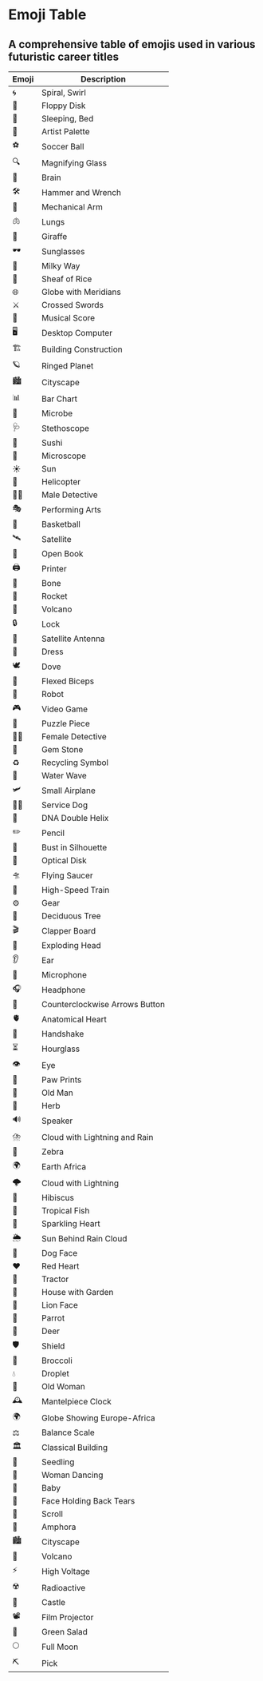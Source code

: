 # Emoji Table

## A comprehensive table of emojis used in various futuristic career titles

| Emoji | Description                   |
|-------|-------------------------------|
| 🌀    | Spiral, Swirl                 |
| 💾    | Floppy Disk                   |
| 🛌    | Sleeping, Bed                 |
| 🎨    | Artist Palette                |
| ⚽    | Soccer Ball                   |
| 🔍    | Magnifying Glass              |
| 🧠    | Brain                         |
| 🛠️    | Hammer and Wrench             |
| 🦾    | Mechanical Arm                |
| 🫁    | Lungs                         |
| 🦒    | Giraffe                       |
| 🕶️    | Sunglasses                   |
| 🌌    | Milky Way                     |
| 🌾    | Sheaf of Rice                 |
| 🌐    | Globe with Meridians          |
| ⚔️    | Crossed Swords                |
| 🎼    | Musical Score                 |
| 🖥️    | Desktop Computer              |
| 🏗️    | Building Construction         |
| 🪐    | Ringed Planet                 |
| 🏙️    | Cityscape                     |
| 📊    | Bar Chart                     |
| 🦠    | Microbe                       |
| 🩺    | Stethoscope                   |
| 🍣    | Sushi                         |
| 🔬    | Microscope                    |
| ☀️    | Sun                           |
| 🚁    | Helicopter                    |
| 🕵️‍♂️ | Male Detective                |
| 🎭    | Performing Arts               |
| 🏀    | Basketball                    |
| 🛰️    | Satellite                     |
| 📖    | Open Book                     |
| 🖨️    | Printer                       |
| 🦴    | Bone                          |
| 🚀    | Rocket                        |
| 🌋    | Volcano                       |
| 🔒    | Lock                          |
| 📡    | Satellite Antenna             |
| 👗    | Dress                         |
| 🕊️    | Dove                          |
| 💪    | Flexed Biceps                 |
| 🤖    | Robot                         |
| 🎮    | Video Game                    |
| 🧩    | Puzzle Piece                  |
| 🕵️‍♀️ | Female Detective              |
| 💎    | Gem Stone                     |
| ♻️    | Recycling Symbol              |
| 🌊    | Water Wave                    |
| 🛩️    | Small Airplane                |
| 🐕‍🦺 | Service Dog                   |
| 🧬    | DNA Double Helix              |
| ✏️    | Pencil                        |
| 👤    | Bust in Silhouette            |
| 📀    | Optical Disk                  |
| 🛸    | Flying Saucer                 |
| 🚄    | High-Speed Train              |
| ⚙️    | Gear                          |
| 🌳    | Deciduous Tree                |
| 🎬    | Clapper Board                 |
| 🤯    | Exploding Head                |
| 👂    | Ear                           |
| 🎤    | Microphone                    |
| 🎧    | Headphone                     |
| 🔄    | Counterclockwise Arrows Button|
| 🫀    | Anatomical Heart              |
| 🤝    | Handshake                     |
| ⏳    | Hourglass                     |
| 👁️    | Eye                           |
| 🐾    | Paw Prints                    |
| 👴    | Old Man                       |
| 🌿    | Herb                          |
| 🔊    | Speaker                       |
| ⛈️    | Cloud with Lightning and Rain|
| 🦓    | Zebra                         |
| 🌍    | Earth Africa                  |
| 🌩️    | Cloud with Lightning         |
| 🌺    | Hibiscus                      |
| 🐠    | Tropical Fish                 |
| 💖    | Sparkling Heart               |
| 🌦️    | Sun Behind Rain Cloud        |
| 🐶    | Dog Face                      |
| ❤️    | Red Heart                     |
| 🚜    | Tractor                       |
| 🏡    | House with Garden             |
| 🦁    | Lion Face                     |
| 🦜    | Parrot                        |
| 🦌    | Deer                          |
| 🛡️    | Shield                        |
| 🥦    | Broccoli                      |
| 💧    | Droplet                       |
| 👵    | Old Woman                     |
| 🕰️    | Mantelpiece Clock            |
| 🌍    | Globe Showing Europe-Africa   |
| ⚖️    | Balance Scale                 |
| 🏛️    | Classical Building           |
| 🌱    | Seedling                      |
| 💃    | Woman Dancing                 |
| 👶    | Baby                          |
| 🥹    | Face Holding Back Tears       |
| 📜    | Scroll                        |
| 🏺    | Amphora                       |
| 🏙️    | Cityscape                     |
| 🌋    | Volcano                       |
| ⚡    | High Voltage                  |
| ☢️    | Radioactive                   |
| 🏰    | Castle                        |
| 📽️    | Film Projector                |
| 🥗    | Green Salad                   |
| 🌕    | Full Moon                     |
| ⛏️    | Pick                          |
